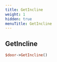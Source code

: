 ```yaml
---
title: GetIncline
weight: 1
hidden: true
menuTitle: GetIncline
---
```

## GetIncline
```perl
$door->GetIncline()
```